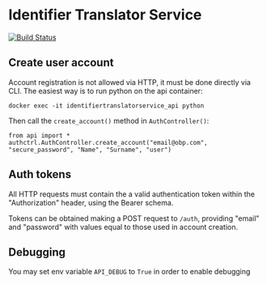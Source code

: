 # Identifier Translator Service
[![Build Status](https://travis-ci.org/hirmeos/identifier_translation_service.svg?branch=master)](https://travis-ci.org/hirmeos/identifier_translation_service)

## Create user account
Account registration is not allowed via HTTP, it must be done directly via CLI.
The easiest way is to run python on the api container:

```
docker exec -it identifiertranslatorservice_api python
```

Then call the `create_account()` method in `AuthController()`:
```
from api import *
authctrl.AuthController.create_account("email@obp.com", "secure_password", "Name", "Surname", "user")
```

## Auth tokens
All HTTP requests must contain the a valid authentication token within the "Authorization" header, using the Bearer schema.

Tokens can be obtained making a POST request to `/auth`, providing "email" and "password" with values equal to those used in account creation.

## Debugging
You may set env variable `API_DEBUG` to `True` in order to enable debugging

